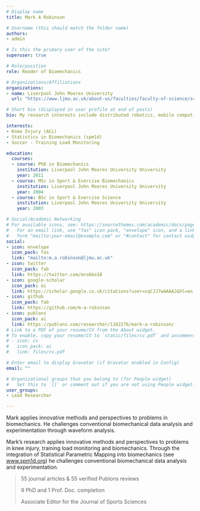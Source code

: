 ```yaml
---
# Display name
title: Mark A Robinson

# Username (this should match the folder name)
authors:
- admin

# Is this the primary user of the site?
superuser: true

# Role/position
role: Reader of Biomechanics

# Organizations/Affiliations
organizations:
- name: Liverpool John Moores University
  url: "https://www.ljmu.ac.uk/about-us/faculties/faculty-of-science/school-of-sport-and-exercise-sciences"

# Short bio (displayed in user profile at end of posts)
bio: My research interests include distributed robotics, mobile computing and programmable matter.

interests:
- Knee Injury (ACL)
- Statistics in Biomechanics (spm1d)
- Soccer - Training Load Monitoring

education:
  courses:
  - course: PhD in Biomechanics
    institution: Liverpool John Moores University University
    year: 2011
  - course: MSc in Sport & Exercise Biomechanics
    institution: Liverpool John Moores University University
    year: 2004
  - course: BSc in Sport & Exercise Science
    institution: Liverpool John Moores University University
    year: 2003

# Social/Academic Networking
# For available icons, see: https://sourcethemes.com/academic/docs/page-builder/#icons
#   For an email link, use "fas" icon pack, "envelope" icon, and a link in the
#   form "mailto:your-email@example.com" or "#contact" for contact widget.
social:
- icon: envelope
  icon_pack: fas
  link: "mailto:m.a.robinson@ljmu.ac.uk"
- icon: twitter
  icon_pack: fab
  link: https://twitter.com/mrobbo18
- icon: google-scholar
  icon_pack: ai
  link: https://scholar.google.co.uk/citations?user=sqCJJ7wAAAAJ&hl=en
- icon: github
  icon_pack: fab
  link: https://github.com/m-a-robinson
- icon: publons
  icon_pack: ai
  link: https://publons.com/researcher/1182276/mark-a-robinson/
# Link to a PDF of your resume/CV from the About widget.
# To enable, copy your resume/CV to `static/files/cv.pdf` and uncomment the lines below.
# - icon: cv
#   icon_pack: ai
#   link: files/cv.pdf

# Enter email to display Gravatar (if Gravatar enabled in Config)
email: ""

# Organizational groups that you belong to (for People widget)
#   Set this to `[]` or comment out if you are not using People widget.
user_groups:
- Lead Researcher

---
```


Mark applies innovative methods and perspectives to problems in biomechanics. He challenges conventional biomechanical data analysis and experimentation through waveform analysis.

Mark’s research applies innovative methods and perspectives to problems in knee injury, training load monitoring and biomechanics. Through the integration of Statistical Parametric Mapping into biomechanics (see www.spm1d.org) he challenges conventional biomechanical data analysis and experimentation.

> 55 journal articles & 55 verified Publons reviews
>
> 9 PhD and 1 Prof. Doc. completion
>
> Associate Editor for the Journal of Sports Sciences

<!-- # Mark is a Reader (Associate Professor) of biomechanics in the School of Sport and Exercise Science, LJMU. He teaches on  undergraduate and postgraduate sports science and biomechanics programmes. He has been programme leader on BSc (Hons) Sport and Exercise Science since 2015. He gained a LJMU Teaching and Learning Excellence Award in 2019 for "Academic Leadership".

# Mark’s research relates to knee injuries in sports, training load sensors, and clinical biomechanics. His research also includes the development of 1D Statistical Parametric Mapping (www.spm1d.org) for analysing complex biomechanical data. He has run numerous workshops and seminars on spm1d around the world. He has published >55 journal articles in these areas since 2012 and has >55 verified reviews on Publons. Mark has supervised and co-supervised 9 PhD students and 1 Prof. Doc. student to completion. He is delighted to be hosting the 2022 conference of the ISBS in Liverpool. Mark is currently an Associate Editor of the Journal of Sports Sciences. -->
